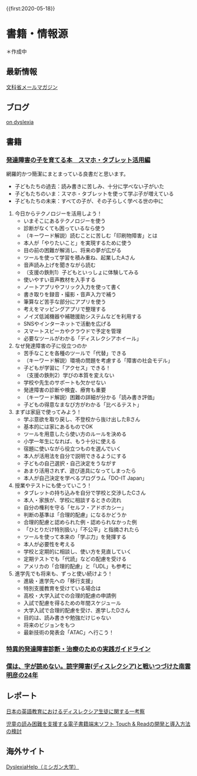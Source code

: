 {{first:2020-05-18}}
# 書籍・情報源
＊作成中

## 最新情報
[文科省メールマガジン](https://www.mext.go.jp/magazine/)

## ブログ
[on dyslexia](https://ondyslexia.blogspot.com/)

## 書籍
### [発達障害の子を育てる本　スマホ・タブレット活用編](https://bookclub.kodansha.co.jp/product?item=0000321996)
網羅的かつ簡潔にまとまっている良書だと思います。
- 子どもたちの過去：読み書きに苦しみ、十分に学べない子がいた
- 子どもたちのいま：スマホ・タブレットを使って学ぶ子が増えている
- 子どもたちの未来：すべての子が、その子らしく学べる世の中に
1. 今日からテクノロジーを活用しよう！
    - いまそこにあるテクノロジーを使う
    - 診断がなくても困っているなら使う
    - （キーワード解説）読むことに苦しむ「印刷物障害」とは
    - 本人が「やりたいこと」を実現するために使う
    - 目の前の困難が解消し、将来の夢が広がる
    - ツールを使って学習を積み重ね、起業したAさん
    - 音声読み上げを聞きながら読む
    - （支援の鉄則1）子どもといっしょに体験してみる
    - 使いやすい音声教材を入手する
    - ノートアプリやフリック入力を使って書く
    - 書き取りを録音・撮影・音声入力で補う
    - 筆算など苦手な部分にアプリを使う
    - 考えをマッピングアプリで整理する
    - ノイズ低減機器や補聴援助システムなどを利用する
    - SNSやインターネットで活動を広げる
    - スマートスピーカやクラウドで予定を管理
    - 必要なツールがわかる「ディスレクシアホイール」
1. なぜ発達障害の子に役立つのか
    - 苦手なことを各種のツールで「代替」できる
    - （キーワード解説）環境の問題を考慮する「障害の社会モデル」
    - 子どもが学習に「アクセス」できる！
    - （支援の鉄則2）学びの本質を変えない
    - 学校や先生のサポートも欠かせない
    - 発達障害の診断や検査、療育も重要
    - （キーワード解説）困難の詳細が分かる「読み書き評価」
    - 子どもの得意なまなび方がわかる「比べるテスト」
1. まずは家庭で使ってみよう！
    - 学ぶ意欲を取り戻し、不登校から抜け出したBさん
    - 基本的には家にあるものでOK
    - ツールを用意したら使い方のルールを決める
    - 小学一年生になれば、もう十分に使える
    - 宿題に使いながら役立つものを選んでいく
    - 本人が活用法を自分で説明できるようにする
    - 子どもの自己選択・自己決定をうながす
    - あまり活用されず、遊び道具になってしまったら
    - 本人が自己決定を学べるプログラム「DO-IT Japan」
1. 授業やテストにも使っていこう！
    - タブレットの持ち込みを自分で学校と交渉したCさん
    - 本人・家族が、学校に相談するときの流れ
    - 自分の権利を守る「セルフ・アドボカシー」
    - 判断の基準は「合理的配慮」になるかどうか
    - 合理的配慮と認められた例・認められなかった例
    - 「ひとりだけ特別扱い」「不公平」と指摘されたら
    - ツールを使って本来の「学ぶ力」を発揮する
    - 本人が必要性を考える
    - 学校と定期的に相談し、使い方を見直していく
    - 定期テストでも「代読」などの配慮を受ける
    - アメリカの「合理的配慮」と「UDL」も参考に
1. 進学先でも将来も、ずっと使い続けよう！
    - 進級・進学先への「移行支援」
    - 特別支援教育を受けている場合は
    - 高校・大学入試での合理的配慮の申請例
    - 入試で配慮を得るための年間スケジュール
    - 大学入試で合理的配慮を受け、進学したDさん
    - 目的は、読み書きや勉強だけじゃない
    - 将来のビジョンをもつ
    - 最新技術の発表会「ATAC」へ行こう！

### [特異的発達障害診断・治療のための実践ガイドライン](http://www.shindan.co.jp/books/index.php?menu=10&cd=178100&kbn=1)

### [僕は、字が読めない。読字障害(ディスレクシア)と戦いつづけた南雲明彦の24年](https://www.shueisha-int.co.jp/publish/%E5%83%95%E3%81%AF%E3%80%81%E5%AD%97%E3%81%8C%E8%AA%AD%E3%82%81%E3%81%AA%E3%81%84%E3%80%82)


## レポート
[日本の英語教育におけるディスレクシア生徒に関する一考察](https://www.kobe-yamate.ac.jp/library/journal/pdf/college/kiyo55/55murakami.pdf)

[児童の読み困難を支援する電子書籍端末ソフト Touch & Readの開発と導入方法の検討](https://www.jstage.jst.go.jp/article/jcss/18/3/18_3_521/_pdf)


## 海外サイト
[DyslexiaHelp（ミシガン大学）](http://dyslexiahelp.umich.edu/)

